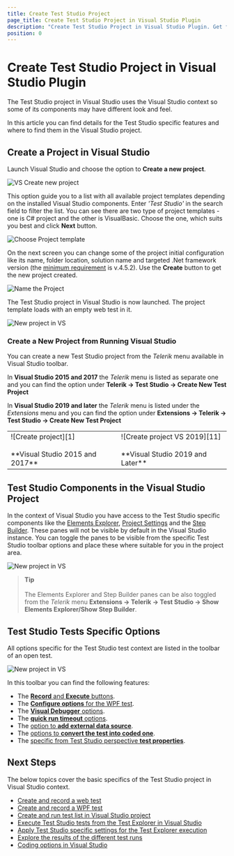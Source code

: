 ```yaml
---
title: Create Test Studio Project
page_title: Create Test Studio Project in Visual Studio Plugin
description: "Create Test Studio Project in Visual Studio Plugin. Get familiar with the Test Studio components in Visual Studio Project. Where to find the Step Builder and Elements Explorer in the Visual Studio Plugin project."
position: 0
---
```

# Create Test Studio Project in Visual Studio Plugin

The Test Studio project in Visual Studio uses the Visual Studio context so some of its components may have different look and feel.

In this article you can find details for the Test Studio specific features and where to find them in the Visual Studio project.

## Create a Project in Visual Studio

Launch Visual Studio and choose the option to __Create a new project__.

![VS Create new project](/img/automated-tests/vs-plugin/create-project/vs-start-screen.png)

This option guide you to a list with all available project templates depending on the installed Visual Studio components. Enter _'Test Studio'_ in the search field to filter the list. You can see there are two type of project templates - one is C# project and the other is VisualBasic. Choose the one, which suits you best and click __Next__ button.

![Choose Project template](/img/automated-tests/vs-plugin/create-project/filter-project-types.png)

On the next screen you can change some of the project initial configuration like its name, folder location, solution name and targeted .Net framework version (the <a href="/system-requirements#net-framework-requirement" target="_blank">minimum requirement</a> is v.4.5.2).
Use the __Create__ button to get the new project created.

![Name the Project](/img/automated-tests/vs-plugin/create-project/project-config.png)

The Test Studio project in Visual Studio is now launched. The project template loads with an empty web test in it.

![New project in VS](/img/automated-tests/vs-plugin/create-project/new-project-created.png)

### Create a New Project from Running Visual Studio

You can create a new Test Studio project from the _Telerik_ menu available in Visual Studio toolbar.

In __Visual Studio 2015 and 2017__ the _Telerik_ menu is listed as separate one and you can find the option under __Telerik -> Test Studio -> Create New Test Project__

In __Visual Studio 2019 and later__ the _Telerik_ menu is listed under the _Extensions_ menu and you can find the option under __Extensions -> Telerik -> Test Studio -> Create New Test Project__

<table id=no-table>
	<tr>
		<td>![Create project][1] <br><br>**Visual Studio 2015 and 2017**</td>
		<td>![Create project VS 2019][11]<br><br>**Visual Studio 2019 and Later**</td>
	</tr>
<table>

## Test Studio Components in the Visual Studio Project

In the context of Visual Studio you have access to the Test Studio specific components like the <a href="/automated-tests/elements/overview" target="_blank">Elements Explorer</a>, <a href="/features/project-settings/overview" target="_blank">Project Settings</a> and the <a href="/features/custom-steps/overview" target="_blank">Step Builder</a>. These panes will not be visible by default in the Visual Studio instance. You can toggle the panes to be visible from the specific Test Studio toolbar options and place these where suitable for you in the project area.

![New project in VS](/img/automated-tests/vs-plugin/create-project/test-studio-specific-panes.png)

> __Tip__
><br>
><br>
> The Elements Explorer and Step Builder panes can be also toggled from the _Telerik_ menu __Extensions -> Telerik -> Test Studio -> Show Elements Explorer/Show Step Builder__.

## Test Studio Tests Specific Options

All options specific for the Test Studio test context are listed in the toolbar of an open test.

![New project in VS](/img/automated-tests/vs-plugin/create-project/test-studio-test-specific-options.png)

In this toolbar you can find the following features:

- The <a href="/automated-tests/vs-plugin/web-test" target="_blank">__Record__ and __Execute__ buttons</a>. 
- The <a href="/automated-tests/vs-plugin/wpf-test" target="_blank">__Configure options__ for the WPF test</a>.
- The <a href="/automated-tests/troubleshooting/visual-debugger" target="_blank">__Visual Debugger__ options</a>.
- The <a href="/automated-tests/test-execution/quick-run-timeouts" target="_blank">__quick run timeout__ options</a>.
- The <a href="/automated-tests/data-drive-test/external-data-driven-test" target="_blank">option to __add external data source__</a>.
- The <a href="/automated-tests/vs-plugin/convert-steps-code" target="_blank">options to __convert the test into coded one__</a>.
- The <a href="/features/test-maintenance/test-step-properties" target="_blank">specific from Test Studio perspective __test properties__</a>.

## Next Steps

The below topics cover the basic specifics of the Test Studio project in Visual Studio context.

* <a href="/automated-tests/vs-plugin/web-test" target="_blank">Create and record a web test</a>
* <a href="/automated-tests/vs-plugin/wpf-test" target="_blank">Create and record a WPF test</a>
* <a href="/automated-tests/vs-plugin/test-lists-in-vs-2017-2019" target="_blank">Create and run test list in Visual Studio project</a>
* <a href="/automated-tests/vs-plugin/vs-test-explorer" target="_blank">Execute Test Studio tests from the Test Explorer in Visual Studio</a>
* <a href="/automated-tests/vs-plugin/test-explorer-settings" target="_blank">Apply Test Studio specific settings for the Test Explorer execution</a>
* <a href="/automated-tests/vs-plugin/test-results-vs" target="_blank">Explore the results of the different test runs</a>
* <a href="/automated-tests/vs-plugin/convert-steps-code" target="_blank">Coding options in Visual Studio</a>
